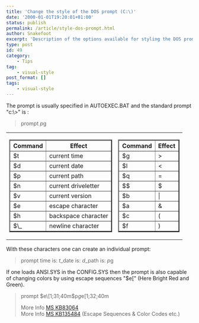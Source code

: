 ```yaml
---
title: 'Change the style of the DOS prompt (C:\)'
date: '2000-01-01T19:20:01+01:00'
status: publish
permalink: /article/style-dos-prompt.html
author: Snakefoot
excerpt: 'Description of the options available for styling the DOS prompt.'
type: post
id: 49
category:
    - Tips
tag:
    - visual-style
post_format: []
tags:
    - visual-style
---
```

The prompt is usually specified in AUTOEXEC.BAT and the standard prompt "c:\\&gt;" is :

> prompt $p$g

 <table border="0" cellpadding="10"><tr><td> <table border="2" cellpadding="2" cellspacing="1"><tr><th>Command</th> <th>Effect</th></tr><tr><td>$t</td> <td>current time</td></tr><tr><td>$d</td> <td>current date</td></tr><tr><td>$p</td> <td>current path</td></tr><tr><td>$n</td> <td>current driveletter</td></tr><tr><td>$v</td> <td>current version</td></tr><tr><td>$e</td> <td>escape character</td></tr><tr><td>$h</td> <td>backspace character</td></tr><tr><td>$\_</td> <td>newline character</td></tr></table>

</td><td> <table border="2" cellpadding="2" cellspacing="1"><tr><th>Command</th> <th>Effect</th></tr><tr><td>$g</td> <td>&gt;</td></tr><tr><td>$l</td> <td>&lt;</td></tr><tr><td>$q</td> <td>=</td></tr><tr><td>$$</td> <td>$</td></tr><tr><td>$b</td> <td>|</td></tr><tr><td>$a</td> <td>&amp;</td></tr><tr><td>$c</td> <td>(</td></tr><tr><td>$f</td> <td>)</td></tr></table>

</td></tr></table>

 With these characters one can create an individual prompt:
> prompt time is: $t$\_date is: $d$\_path is: $p$g

 If one loads ANSI.SYS in the CONFIG.SYS then the prompt is also capable of changing colors by using escape sequences "$e\[" (Here Bright Red and Green).
> prompt $e\[1;31;40m$p$g$e\[1;32;40m  
>   
>  More Info [MS KB83064](http://support.microsoft.com/kb/83064 "Using ANSI.SYS /X to Remap Extended Keys [Q83064]")  
>  More Info [MS KB135484](http://support.microsoft.com/kb/135484 "Windows 95 CD-ROM Msdosdrv.txt File (1 of 2) [Q135484]") (Escape Sequences &amp; Color Codes etc.)